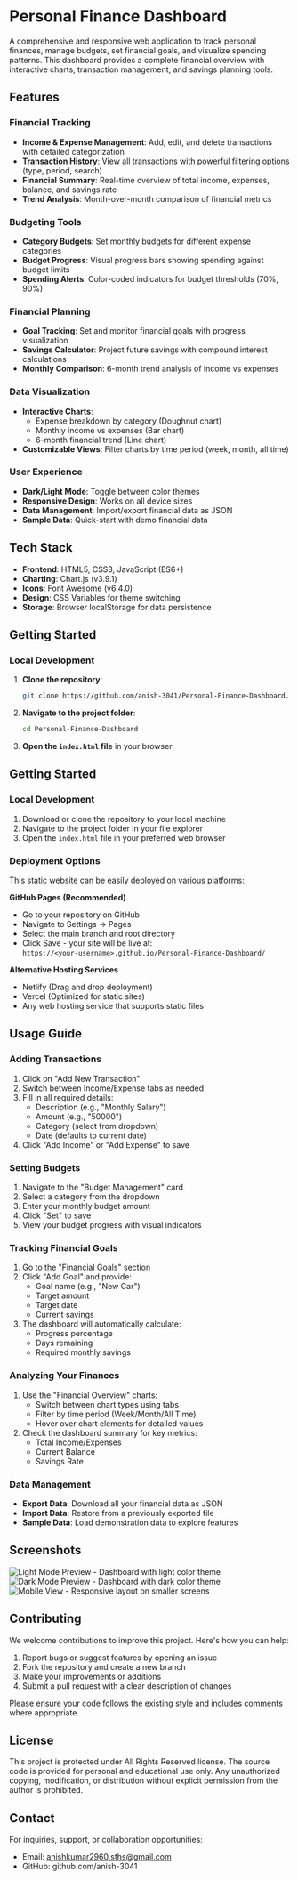 # Personal Finance Dashboard

A comprehensive and responsive web application to track personal finances, manage budgets, set financial goals, and visualize spending patterns. This dashboard provides a complete financial overview with interactive charts, transaction management, and savings planning tools.

## Features

### Financial Tracking
- **Income & Expense Management**: Add, edit, and delete transactions with detailed categorization
- **Transaction History**: View all transactions with powerful filtering options (type, period, search)
- **Financial Summary**: Real-time overview of total income, expenses, balance, and savings rate
- **Trend Analysis**: Month-over-month comparison of financial metrics

### Budgeting Tools
- **Category Budgets**: Set monthly budgets for different expense categories
- **Budget Progress**: Visual progress bars showing spending against budget limits
- **Spending Alerts**: Color-coded indicators for budget thresholds (70%, 90%)

### Financial Planning
- **Goal Tracking**: Set and monitor financial goals with progress visualization
- **Savings Calculator**: Project future savings with compound interest calculations
- **Monthly Comparison**: 6-month trend analysis of income vs expenses

### Data Visualization
- **Interactive Charts**:
  - Expense breakdown by category (Doughnut chart)
  - Monthly income vs expenses (Bar chart)
  - 6-month financial trend (Line chart)
- **Customizable Views**: Filter charts by time period (week, month, all time)

### User Experience
- **Dark/Light Mode**: Toggle between color themes
- **Responsive Design**: Works on all device sizes
- **Data Management**: Import/export financial data as JSON
- **Sample Data**: Quick-start with demo financial data

## Tech Stack

- **Frontend**: HTML5, CSS3, JavaScript (ES6+)
- **Charting**: Chart.js (v3.9.1)
- **Icons**: Font Awesome (v6.4.0)
- **Design**: CSS Variables for theme switching
- **Storage**: Browser localStorage for data persistence

## Getting Started

### Local Development
1. **Clone the repository**:
   ```bash
   git clone https://github.com/anish-3041/Personal-Finance-Dashboard.git
   ```
2. **Navigate to the project folder**:
   ```bash
   cd Personal-Finance-Dashboard
   ```
3. **Open the `index.html` file** in your browser

## Getting Started

### Local Development
1. Download or clone the repository to your local machine
2. Navigate to the project folder in your file explorer
3. Open the `index.html` file in your preferred web browser

### Deployment Options
This static website can be easily deployed on various platforms:

**GitHub Pages (Recommended)**
- Go to your repository on GitHub
- Navigate to Settings → Pages
- Select the main branch and root directory
- Click Save - your site will be live at:  
  `https://<your-username>.github.io/Personal-Finance-Dashboard/`

**Alternative Hosting Services**
- Netlify (Drag and drop deployment)
- Vercel (Optimized for static sites)
- Any web hosting service that supports static files

## Usage Guide

### Adding Transactions
1. Click on "Add New Transaction"
2. Switch between Income/Expense tabs as needed
3. Fill in all required details:
   - Description (e.g., "Monthly Salary")
   - Amount (e.g., "50000")
   - Category (select from dropdown)
   - Date (defaults to current date)
4. Click "Add Income" or "Add Expense" to save

### Setting Budgets
1. Navigate to the "Budget Management" card
2. Select a category from the dropdown
3. Enter your monthly budget amount
4. Click "Set" to save
5. View your budget progress with visual indicators

### Tracking Financial Goals
1. Go to the "Financial Goals" section
2. Click "Add Goal" and provide:
   - Goal name (e.g., "New Car")
   - Target amount
   - Target date
   - Current savings
3. The dashboard will automatically calculate:
   - Progress percentage
   - Days remaining
   - Required monthly savings

### Analyzing Your Finances
1. Use the "Financial Overview" charts:
   - Switch between chart types using tabs
   - Filter by time period (Week/Month/All Time)
   - Hover over chart elements for detailed values
2. Check the dashboard summary for key metrics:
   - Total Income/Expenses
   - Current Balance
   - Savings Rate

### Data Management
- **Export Data**: Download all your financial data as JSON
- **Import Data**: Restore from a previously exported file
- **Sample Data**: Load demonstration data to explore features

## Screenshots

![Light Mode Preview](Assets/Images/light-mode-ss-desktop.png) - Dashboard with light color theme  
![Dark Mode Preview](Assets/Images/dark-mode-ss-desktop.png) - Dashboard with dark color theme  
![Mobile View](Assets/Images/light-mode-ss-mobile.png) - Responsive layout on smaller screens  

## Contributing

We welcome contributions to improve this project. Here's how you can help:

1. Report bugs or suggest features by opening an issue
2. Fork the repository and create a new branch
3. Make your improvements or additions
4. Submit a pull request with a clear description of changes

Please ensure your code follows the existing style and includes comments where appropriate.

## License

This project is protected under All Rights Reserved license. The source code is provided for personal and educational use only. Any unauthorized copying, modification, or distribution without explicit permission from the author is prohibited.

## Contact

For inquiries, support, or collaboration opportunities:

- Email: anishkumar2960.sths@gmail.com
- GitHub: github.com/anish-3041